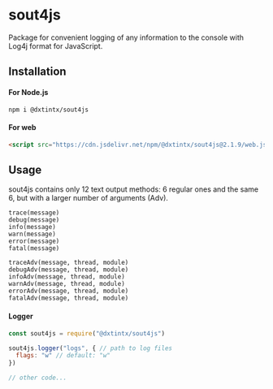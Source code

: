 # sout4js

Package for convenient logging of any information to the console with Log4j format for JavaScript.

## Installation
#### For Node.js
```console
npm i @dxtintx/sout4js
```
#### For web
```html
<script src="https://cdn.jsdelivr.net/npm/@dxtintx/sout4js@2.1.9/web.js"></script>
```

## Usage
sout4js contains only 12 text output methods: 6 regular ones and the same 6, but with a larger number of arguments (Adv).

`trace(message)`  
`debug(message)`  
`info(message)`  
`warn(message)`  
`error(message)`  
`fatal(message)`  

`traceAdv(message, thread, module)`  
`debugAdv(message, thread, module)`  
`infoAdv(message, thread, module)`  
`warnAdv(message, thread, module)`  
`errorAdv(message, thread, module)`  
`fatalAdv(message, thread, module)`  

#### Logger

```js
const sout4js = require("@dxtintx/sout4js")

sout4js.logger("logs", { // path to log files
  flags: "w" // default: "w"
})

// other code...
```
